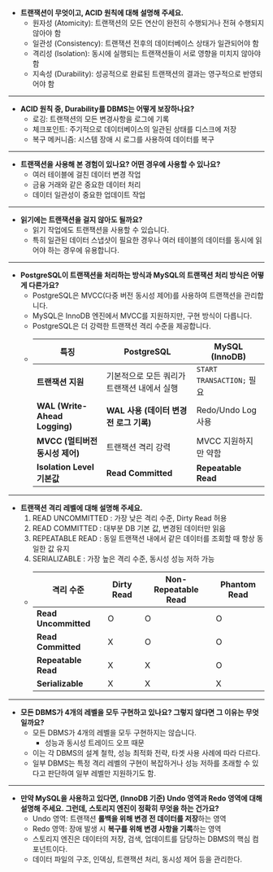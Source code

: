 - **트랜잭션이 무엇이고, ACID 원칙에 대해 설명해 주세요.** 
  - 원자성 (Atomicity): 트랜잭션의 모든 연산이 완전히 수행되거나 전혀 수행되지 않아야 함 
  - 일관성 (Consistency): 트랜잭션 전후의 데이터베이스 상태가 일관되어야 함 
  - 격리성 (Isolation): 동시에 실행되는 트랜잭션들이 서로 영향을 미치지 않아야 함 
  - 지속성 (Durability): 성공적으로 완료된 트랜잭션의 결과는 영구적으로 반영되어야 함
----
- **ACID 원칙 중, Durability를 DBMS는 어떻게 보장하나요?**
  - 로깅: 트랜잭션의 모든 변경사항을 로그에 기록 
  - 체크포인트: 주기적으로 데이터베이스의 일관된 상태를 디스크에 저장 
  - 복구 메커니즘: 시스템 장애 시 로그를 사용하여 데이터를 복구
----
- **트랜잭션을 사용해 본 경험이 있나요? 어떤 경우에 사용할 수 있나요?** 
  - 여러 테이블에 걸친 데이터 변경 작업 
  - 금융 거래와 같은 중요한 데이터 처리 
  - 데이터 일관성이 중요한 업데이트 작업

----
- **읽기에는 트랜잭션을 걸지 않아도 될까요?**
  - 읽기 작업에도 트랜잭션을 사용할 수 있습니다.
  - 특히 일관된 데이터 스냅샷이 필요한 경우나 여러 테이블의 데이터를 동시에 읽어야 하는 경우에 유용합니다.

----
- **PostgreSQL이 트랜잭션을 처리하는 방식과 MySQL의 트랜잭션 처리 방식은 어떻게 다른가요?** 
  - PostgreSQL은 MVCC(다중 버전 동시성 제어)를 사용하여 트랜잭션을 관리합니다. 
  - MySQL은 InnoDB 엔진에서 MVCC를 지원하지만, 구현 방식이 다릅니다. 
  - PostgreSQL은 더 강력한 트랜잭션 격리 수준을 제공합니다.
  - | 특징 | **PostgreSQL** | **MySQL (InnoDB)** |
    | --- | --- | --- |
    | **트랜잭션 지원** | 기본적으로 모든 쿼리가 트랜잭션 내에서 실행 | `START TRANSACTION;` 필요 |
    | **WAL (Write-Ahead Logging)** | **WAL 사용 (데이터 변경 전 로그 기록)** | Redo/Undo Log 사용 |
    | **MVCC (멀티버전 동시성 제어)** | 트랜잭션 격리 강력 | MVCC 지원하지만 약함 |
    | **Isolation Level 기본값** | **Read Committed** | **Repeatable Read** |

----
- **트랜잭션 격리 레벨에 대해 설명해 주세요.**
  1. READ UNCOMMITTED : 가장 낮은 격리 수준, Dirty Read 허용
  2. READ COMMITTED : 대부분 DB 기본 값, 변경된 데이터만 읽음
  3. REPEATABLE READ : 동일 트랜잭션 내에서 같은 데이터를 조회할 때 항상 동일한 값 유지 
  4. SERIALIZABLE : 가장 높은 격리 수준, 동시성 성능 저하 가능
  - | 격리 수준 | Dirty Read | Non-Repeatable Read | Phantom Read |
    | --- | --- | --- | --- |
    | **Read Uncommitted** | O | O | O |
    | **Read Committed** | X | O | O |
    | **Repeatable Read** | X | X | O |
    | **Serializable** | X | X | X |

----
- **모든 DBMS가 4개의 레벨을 모두 구현하고 있나요? 그렇지 않다면 그 이유는 무엇일까요?**
  - 모든 DBMS가 4개의 레벨을 모두 구현하지는 않습니다. 
    - 성능과 동시성 트레이드 오프 때문
  - 이는 각 DBMS의 설계 철학, 성능 최적화 전략, 타겟 사용 사례에 따라 다르다.
  - 일부 DBMS는 특정 격리 레벨의 구현이 복잡하거나 성능 저하를 초래할 수 있다고 판단하여 일부 레벨만 지원하기도 함.

----
- **만약 MySQL을 사용하고 있다면, (InnoDB 기준) Undo 영역과 Redo 영역에 대해 설명해 주세요. 그런데, 스토리지 엔진이 정확히 무엇을 하는 건가요?**
  - Undo 영역: 트랜잭션 **롤백을 위해 변경 전 데이터를 저장**하는 영역 
  - Redo 영역: 장애 발생 시 **복구를 위해 변경 사항을 기록**하는 영역 
  - 스토리지 엔진은 데이터의 저장, 검색, 업데이트를 담당하는 DBMS의 핵심 컴포넌트이다.
  - 데이터 파일의 구조, 인덱싱, 트랜잭션 처리, 동시성 제어 등을 관리한다.